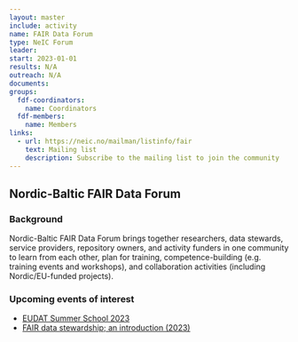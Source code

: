 ```yaml
---
layout: master
include: activity
name: FAIR Data Forum
type: NeIC Forum
leader: 
start: 2023-01-01
results: N/A
outreach: N/A
documents:
groups:
  fdf-coordinators:
    name: Coordinators
  fdf-members:
    name: Members
links:
  - url: https://neic.no/mailman/listinfo/fair
    text: Mailing list
    description: Subscribe to the mailing list to join the community
---
```


## Nordic-Baltic FAIR Data Forum


### Background

Nordic-Baltic FAIR Data Forum brings together researchers, data stewards, service providers, repository owners, and activity funders in one community to learn from each other, plan for training, competence-building (e.g. training events and workshops), and collaboration activities (including Nordic/EU-funded projects).

### Upcoming events of interest

* [EUDAT Summer School 2023](https://eudat.eu/summer-schools/eudat-summer-school-2023)
* [FAIR data stewardship; an introduction (2023)](https://www.deltager.no/event/fair_data_stewardship_intro2023#init)
